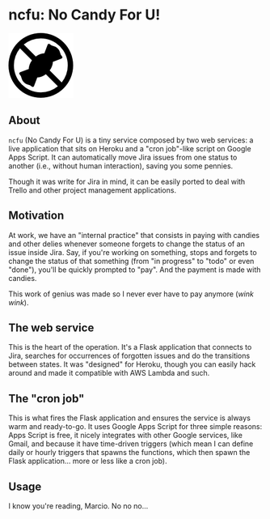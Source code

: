 # ncfu: No Candy For U!

![No Candy For U](docs/icon.png)

## About

`ncfu` (No Candy For U) is a tiny service composed by two web services: a live
application that sits on Heroku and a "cron job"-like script on Google Apps
Script. It can automatically move Jira issues from one status to another (i.e.,
without human interaction), saving you some pennies.

Though it was write for Jira in mind, it can be easily ported to deal with
Trello and other project management applications.


## Motivation

At work, we have an "internal practice" that consists in paying with candies
and other delies whenever someone forgets to change the status of an issue
inside Jira. Say, if you're working on something, stops and forgets to change
the status of that something (from "in progress" to "todo" or even "done"),
you'll be quickly prompted to "pay". And the payment is made with candies.

This work of genius was made so I never ever have to pay anymore (*wink wink*).


## The web service

This is the heart of the operation. It's a Flask application that connects to
Jira, searches for occurrences of forgotten issues and do the transitions
between states. It was "designed" for Heroku, though you can easily hack around
and made it compatible with AWS Lambda and such.


## The "cron job"

This is what fires the Flask application and ensures the service is always warm
and ready-to-go. It uses Google Apps Script for three simple reasons: Apps
Script is free, it nicely integrates with other Google services, like Gmail,
and because it have time-driven triggers (which mean I can define daily or
hourly triggers that spawns the functions, which then spawn the Flask
application... more or less like a cron job).


## Usage

I know you're reading, Marcio. No no no...
